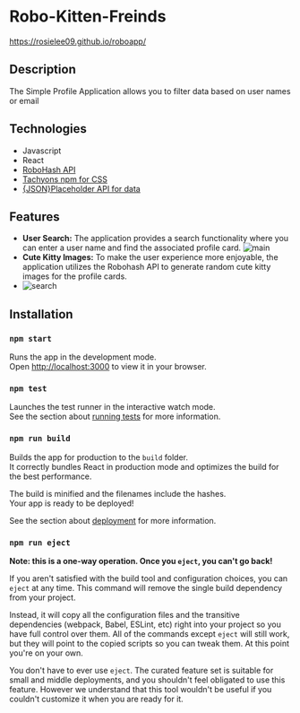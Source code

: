 # Robo-Kitten-Freinds
https://rosielee09.github.io/roboapp/

## Description

The Simple Profile Application allows you to filter data based on user names or email 

## Technologies
- Javascript
- React
- [RoboHash API](https://robohash.org/)
- [Tachyons npm for CSS](https://tachyons.io/#style)
- [{JSON}Placeholder API for data](https://jsonplaceholder.typicode.com/)

## Features

- **User Search:** The application provides a search functionality where you can enter a user name and find the associated profile card.
![main](https://github.com/rosielee09/roboapp/assets/123128268/49372d17-97a2-4244-96bc-9f056ea155a3)
- **Cute Kitty Images:** To make the user experience more enjoyable, the application utilizes the Robohash API to generate random cute kitty images for the profile cards.
- ![search](https://github.com/rosielee09/roboapp/assets/123128268/7b3b78b6-57cd-4e17-8402-3258d81b0c3d)


## Installation

### `npm start`

Runs the app in the development mode.\
Open [http://localhost:3000](http://localhost:3000) to view it in your browser.

### `npm test`

Launches the test runner in the interactive watch mode.\
See the section about [running tests](https://facebook.github.io/create-react-app/docs/running-tests) for more information.

### `npm run build`

Builds the app for production to the `build` folder.\
It correctly bundles React in production mode and optimizes the build for the best performance.

The build is minified and the filenames include the hashes.\
Your app is ready to be deployed!

See the section about [deployment](https://facebook.github.io/create-react-app/docs/deployment) for more information.

### `npm run eject`

**Note: this is a one-way operation. Once you `eject`, you can't go back!**

If you aren't satisfied with the build tool and configuration choices, you can `eject` at any time. This command will remove the single build dependency from your project.

Instead, it will copy all the configuration files and the transitive dependencies (webpack, Babel, ESLint, etc) right into your project so you have full control over them. All of the commands except `eject` will still work, but they will point to the copied scripts so you can tweak them. At this point you're on your own.

You don't have to ever use `eject`. The curated feature set is suitable for small and middle deployments, and you shouldn't feel obligated to use this feature. However we understand that this tool wouldn't be useful if you couldn't customize it when you are ready for it.


